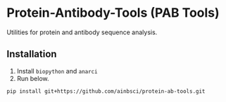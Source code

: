 # Protein-Antibody-Tools (PAB Tools)

Utilities for protein and antibody sequence analysis.

## Installation

1. Install `biopython` and `anarci`
2. Run below.

```sh
pip install git+https://github.com/ainbsci/protein-ab-tools.git
```

